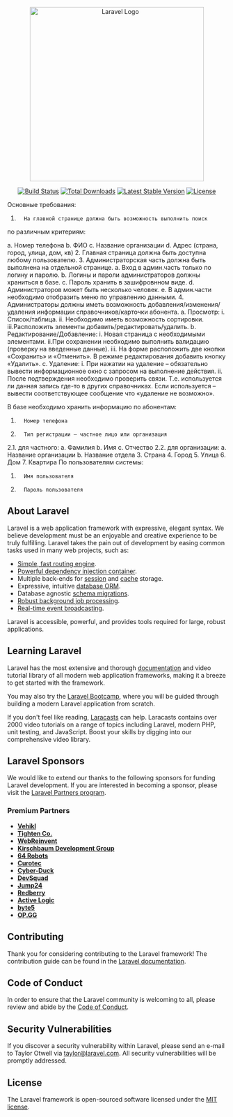 <p align="center"><a href="https://laravel.com" target="_blank"><img src="https://raw.githubusercontent.com/laravel/art/master/logo-lockup/5%20SVG/2%20CMYK/1%20Full%20Color/laravel-logolockup-cmyk-red.svg" width="400" alt="Laravel Logo"></a></p>

<p align="center">
<a href="https://github.com/laravel/framework/actions"><img src="https://github.com/laravel/framework/workflows/tests/badge.svg" alt="Build Status"></a>
<a href="https://packagist.org/packages/laravel/framework"><img src="https://img.shields.io/packagist/dt/laravel/framework" alt="Total Downloads"></a>
<a href="https://packagist.org/packages/laravel/framework"><img src="https://img.shields.io/packagist/v/laravel/framework" alt="Latest Stable Version"></a>
<a href="https://packagist.org/packages/laravel/framework"><img src="https://img.shields.io/packagist/l/laravel/framework" alt="License"></a>
</p>

Основные требования:

1.       На главной странице должна быть возможность выполнить поиск
по различным критериям:

a.       Номер телефона
b.       ФИО
c.       Название организации
d.       Адрес (страна, город, улица, дом, кв)
2.       Главная страница должна быть доступна любому пользователю.
3.       Администраторская часть должна быть выполнена на отдельной странице.
a.       Вход в админ.часть только по логину и паролю.
b.       Логины и пароли администраторов должны храниться в базе.
c.       Пароль хранить в зашифровнном виде.
d.       Администраторов может быть несколько человек.
e.       В админ.части необходимо отобразить меню по управлению данными.
4.       Администраторы должны иметь возможность
добавления/изменения/удаления информации справочников/карточки
абонента.
  a.       Просмотр:
    i. Список/таблица.
    ii. Необходимо иметь возможность сортировки.
    iii.Расположить элементы добавить/редактировать/удалить.
  b.       Редактирование/Добавление:
    i. Новая страница с необходимыми элементами.
    ii.При сохранении необходимо выполнить валидацию (проверку на
введенные данные).
    iii. На форме расположить две кнопки «Сохранить» и «Отменить». В
режиме редактирования добавить кнопку «Удалить».
  c.       Удаление:
    i. При нажатии на удаление – обязательно вывести информационное окно с
запросом на выполнение действия.
    ii. После подтверждения необходимо проверить связи. Т.е.
используется ли данная запись где-то в других справочниках. Если
используется – вывести соответствующее сообщение что «удаление не
возможно».



В базе необходимо хранить информацию по абонентам:
1.       Номер телефона
2.       Тип регистрации – частное лицо или организация
2.1. для частного:
a.       Фамилия
b.       Имя
c.       Отчество
2.2. для организации:
a.       Название организации
b.       Название отдела
3.       Страна
4.       Город
5.       Улица
6.       Дом
7.       Квартира
По пользователям системы:
1.       Имя пользователя
2.       Пароль пользователя



## About Laravel

Laravel is a web application framework with expressive, elegant syntax. We believe development must be an enjoyable and creative experience to be truly fulfilling. Laravel takes the pain out of development by easing common tasks used in many web projects, such as:

- [Simple, fast routing engine](https://laravel.com/docs/routing).
- [Powerful dependency injection container](https://laravel.com/docs/container).
- Multiple back-ends for [session](https://laravel.com/docs/session) and [cache](https://laravel.com/docs/cache) storage.
- Expressive, intuitive [database ORM](https://laravel.com/docs/eloquent).
- Database agnostic [schema migrations](https://laravel.com/docs/migrations).
- [Robust background job processing](https://laravel.com/docs/queues).
- [Real-time event broadcasting](https://laravel.com/docs/broadcasting).

Laravel is accessible, powerful, and provides tools required for large, robust applications.

## Learning Laravel

Laravel has the most extensive and thorough [documentation](https://laravel.com/docs) and video tutorial library of all modern web application frameworks, making it a breeze to get started with the framework.

You may also try the [Laravel Bootcamp](https://bootcamp.laravel.com), where you will be guided through building a modern Laravel application from scratch.

If you don't feel like reading, [Laracasts](https://laracasts.com) can help. Laracasts contains over 2000 video tutorials on a range of topics including Laravel, modern PHP, unit testing, and JavaScript. Boost your skills by digging into our comprehensive video library.

## Laravel Sponsors

We would like to extend our thanks to the following sponsors for funding Laravel development. If you are interested in becoming a sponsor, please visit the [Laravel Partners program](https://partners.laravel.com).

### Premium Partners

- **[Vehikl](https://vehikl.com/)**
- **[Tighten Co.](https://tighten.co)**
- **[WebReinvent](https://webreinvent.com/)**
- **[Kirschbaum Development Group](https://kirschbaumdevelopment.com)**
- **[64 Robots](https://64robots.com)**
- **[Curotec](https://www.curotec.com/services/technologies/laravel/)**
- **[Cyber-Duck](https://cyber-duck.co.uk)**
- **[DevSquad](https://devsquad.com/hire-laravel-developers)**
- **[Jump24](https://jump24.co.uk)**
- **[Redberry](https://redberry.international/laravel/)**
- **[Active Logic](https://activelogic.com)**
- **[byte5](https://byte5.de)**
- **[OP.GG](https://op.gg)**

## Contributing

Thank you for considering contributing to the Laravel framework! The contribution guide can be found in the [Laravel documentation](https://laravel.com/docs/contributions).

## Code of Conduct

In order to ensure that the Laravel community is welcoming to all, please review and abide by the [Code of Conduct](https://laravel.com/docs/contributions#code-of-conduct).

## Security Vulnerabilities

If you discover a security vulnerability within Laravel, please send an e-mail to Taylor Otwell via [taylor@laravel.com](mailto:taylor@laravel.com). All security vulnerabilities will be promptly addressed.

## License

The Laravel framework is open-sourced software licensed under the [MIT license](https://opensource.org/licenses/MIT).
